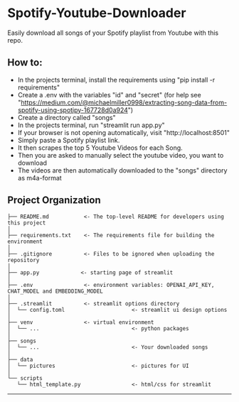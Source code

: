 Spotify-Youtube-Downloader
==============================

Easily download all songs of your Spotify playlist from Youtube with this repo.

How to:
-----

- In the projects terminal, install the requirements using "pip install -r requirements"
- Create a .env with the variables "id" and "secret" (for help see "https://medium.com/@michaelmiller0998/extracting-song-data-from-spotify-using-spotipy-167728d0a924")
- Create a directory called "songs"
- In the projects terminal, run "streamlit run app.py"
- If your browser is not opening automatically, visit "http://localhost:8501"
- Simply paste a Spotify playlist link. 
- It then scrapes the top 5 Youtube Videos for each Song.
- Then you are asked to manually select the youtube video, you want to download
- The videos are then automatically downloaded to the "songs" directory as m4a-format


Project Organization
------------
```
├── README.md           <- The top-level README for developers using this project
│
├── requirements.txt    <- The requirements file for building the environment
│
├── .gitignore          <- Files to be ignored when uploading the repository
│
├── app.py             <- starting page of streamlit
│
├── .env                <- environment variables: OPENAI_API_KEY, CHAT_MODEL and EMBEDDING_MODEL
│
├── .streamlit          <- streamlit options directory
│  └── config.toml                     <- streamlit ui design options
│
├── venv                <- virtual environment
│  └── ...                             <- python packages
│
├── songs
│  └── ...                             <- Your downloaded songs
│
├── data
│  └── pictures                        <- pictures for UI
│
└── scripts
   └── html_template.py                <- html/css for streamlit

```
--------
